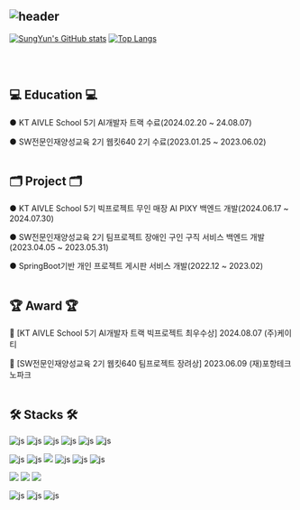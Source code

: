 ![header](https://capsule-render.vercel.app/api?type=waving&color=timeGradient&text=Welcome%20to%20SungYun's%20GitHub%20👋&animation=twinkling&fontSize=30&fontAlignY=40&fontAlign=30&height=250)
---

[![SungYun's GitHub stats](https://github-readme-stats.vercel.app/api?username=hsy3971&include_all_commits=true&theme=nord&hide_border=true&count_private=true)](https://github.com/hsy3971/github-readme-stats)
[![Top Langs](https://github-readme-stats.vercel.app/api/top-langs/?username=hsy3971&layout=donut)](https://github.com/hsy3971/github-readme-stats)

<br><br>
## 💻 Education 💻
● KT AIVLE School 5기 AI개발자 트랙 수료(2024.02.20 ~ 24.08.07)

● SW전문인재양성교육 2기 웹킷640 2기 수료(2023.01.25 ~ 2023.06.02) 
<br><br>
## 🗂 Project 🗂
● KT AIVLE School 5기 빅프로젝트 무인 매장 AI PIXY 백엔드 개발(2024.06.17 ~ 2024.07.30)

● SW전문인재양성교육 2기 팀프로젝트 장애인 구인 구직 서비스 백엔드 개발(2023.04.05 ~ 2023.05.31)

● SpringBoot기반 개인 프로젝트 게시판 서비스 개발(2022.12 ~ 2023.02)
<br><br>
## 🏆 Award 🏆
🥇 [KT AIVLE School 5기 AI개발자 트랙 빅프로젝트 최우수상] 2024.08.07 (주)케이티

🥈 [SW전문인재양성교육 2기 웹킷640 팀프로젝트 장려상] 2023.06.09 (재)포항테크노파크
<br><br>
## 🛠 Stacks 🛠

![js](https://img.shields.io/badge/Python-3776AB?style=for-the-badge&logo=python&logoColor=white)
![js](https://img.shields.io/badge/Java-ED8B00?style=for-the-badge&logo=openjdk&logoColor=white)
![js](https://img.shields.io/badge/JavaScript-F7DF1E?style=for-the-badge&logo=JavaScript&logoColor=white)
![js](https://img.shields.io/badge/HTML5-E34F26?style=for-the-badge&logo=html5&logoColor=white)
![js](https://img.shields.io/badge/CSS-239120?&style=for-the-badge&logo=css3&logoColor=white)
![js](https://img.shields.io/badge/Bootstrap-563D7C?style=for-the-badge&logo=bootstrap&logoColor=white)

![js](https://img.shields.io/badge/React-20232A?style=for-the-badge&logo=react&logoColor=61DAFB)
![js](https://img.shields.io/badge/Django-092E20?style=for-the-badge&logo=django&logoColor=white)
<img src="https://img.shields.io/badge/Spring Boot-6DB33F?style=for-the-badge&logo=spring boot&logoColor=white"></img>
![js](https://img.shields.io/badge/MySQL-005C84?style=for-the-badge&logo=mysql&logoColor=white)
![js](https://img.shields.io/badge/MariaDB-003545?style=for-the-badge&logo=mariadb&logoColor=white)
![js](https://img.shields.io/badge/redis-%23DD0031.svg?&style=for-the-badge&logo=redis&logoColor=white)

<img src="https://img.shields.io/badge/Amazon AWS-232F3E?style=for-the-badge&logo=amazon aws&logoColor=white"></img>
<img src="https://img.shields.io/badge/Amazon EC2-FF9900?style=for-the-badge&logo=amazon ec2&logoColor=white"></img>
<img src="https://img.shields.io/badge/Amazon RDS-527FFF?style=for-the-badge&logo=amazon rds&logoColor=white"></img>

![js](https://img.shields.io/badge/Eclipse-2C2255?style=for-the-badge&logo=eclipse&logoColor=white)
![js](https://img.shields.io/badge/IntelliJ_IDEA-000000.svg?style=for-the-badge&logo=intellij-idea&logoColor=white)
![js](https://img.shields.io/badge/Visual_Studio_Code-0078D4?style=for-the-badge&logo=visual%20studio%20code&logoColor=white)
